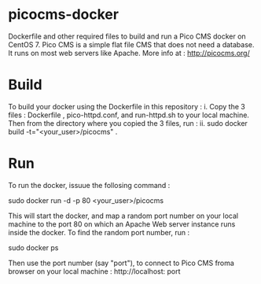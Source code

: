 # picocms-docker
Dockerfile and other required files to build and run a Pico CMS docker on CentOS 7.
Pico CMS is a simple flat file CMS that does not need a database. It runs on most web servers like Apache. More info at : http://picocms.org/

# Build

To build your docker using the Dockerfile in this repository :
i. Copy the 3 files : Dockerfile , pico-httpd.conf, and run-httpd.sh to your local machine. Then from the directory where you copied the 3 files, run :
ii. sudo docker build -t="<your_user>/picocms" . 

# Run

To run the docker, issuue the follosing command :

sudo docker run -d -p 80 <your_user>/picocms

This will start the docker, and map a random port number on your local machine to the port 80 on which an Apache Web server
instance runs inside the docker. To find the random port number, run :

sudo docker ps

Then use the port number (say "port"), to connect to Pico CMS froma browser on your local machine : http://localhost: port
